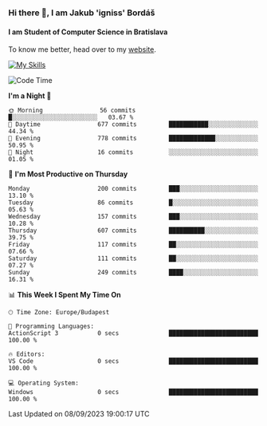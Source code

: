 ### Hi there 👋, I am Jakub 'igniss' Bordáš

#### I am Student of Computer Science in Bratislava
To know me better, head over to my [website](https://bordas.sk).

[![My Skills](https://skillicons.dev/icons?i=js,html,css,figma,svelte,java,kotlin,python,postgresql,typescript,nest,nodejs)](https://bordas.sk)


<!--START_SECTION:waka-->
![Code Time](http://img.shields.io/badge/Code%20Time-1%2C199%20hrs%2013%20mins-blue)

**I'm a Night 🦉** 

```text
🌞 Morning                56 commits          █░░░░░░░░░░░░░░░░░░░░░░░░   03.67 % 
🌆 Daytime                677 commits         ███████████░░░░░░░░░░░░░░   44.34 % 
🌃 Evening                778 commits         █████████████░░░░░░░░░░░░   50.95 % 
🌙 Night                  16 commits          ░░░░░░░░░░░░░░░░░░░░░░░░░   01.05 % 
```
📅 **I'm Most Productive on Thursday** 

```text
Monday                   200 commits         ███░░░░░░░░░░░░░░░░░░░░░░   13.10 % 
Tuesday                  86 commits          █░░░░░░░░░░░░░░░░░░░░░░░░   05.63 % 
Wednesday                157 commits         ███░░░░░░░░░░░░░░░░░░░░░░   10.28 % 
Thursday                 607 commits         ██████████░░░░░░░░░░░░░░░   39.75 % 
Friday                   117 commits         ██░░░░░░░░░░░░░░░░░░░░░░░   07.66 % 
Saturday                 111 commits         ██░░░░░░░░░░░░░░░░░░░░░░░   07.27 % 
Sunday                   249 commits         ████░░░░░░░░░░░░░░░░░░░░░   16.31 % 
```


📊 **This Week I Spent My Time On** 

```text
🕑︎ Time Zone: Europe/Budapest

💬 Programming Languages: 
ActionScript 3           0 secs              █████████████████████████   100.00 % 

🔥 Editors: 
VS Code                  0 secs              █████████████████████████   100.00 % 

💻 Operating System: 
Windows                  0 secs              █████████████████████████   100.00 % 
```


 Last Updated on 08/09/2023 19:00:17 UTC
<!--END_SECTION:waka-->
